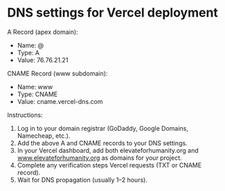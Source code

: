 # DNS settings for Vercel deployment

A Record (apex domain):
- Name: @
- Type: A
- Value: 76.76.21.21

CNAME Record (www subdomain):
- Name: www
- Type: CNAME
- Value: cname.vercel-dns.com

Instructions:
1. Log in to your domain registrar (GoDaddy, Google Domains, Namecheap, etc.).
2. Add the above A and CNAME records to your DNS settings.
3. In your Vercel dashboard, add both elevateforhumanity.org and www.elevateforhumanity.org as domains for your project.
4. Complete any verification steps Vercel requests (TXT or CNAME record).
5. Wait for DNS propagation (usually 1–2 hours).
